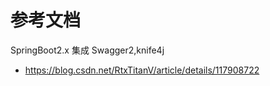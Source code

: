# 参考文档
SpringBoot2.x 集成 Swagger2,knife4j
- https://blog.csdn.net/RtxTitanV/article/details/117908722